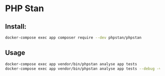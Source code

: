 # PHP Stan
## Install:
```bash
docker-compose exec app composer require --dev phpstan/phpstan
```
## Usage
```bash
docker-compose exec app vendor/bin/phpstan analyse app tests
docker-compose exec app vendor/bin/phpstan analyse app tests --debug -vvv
```